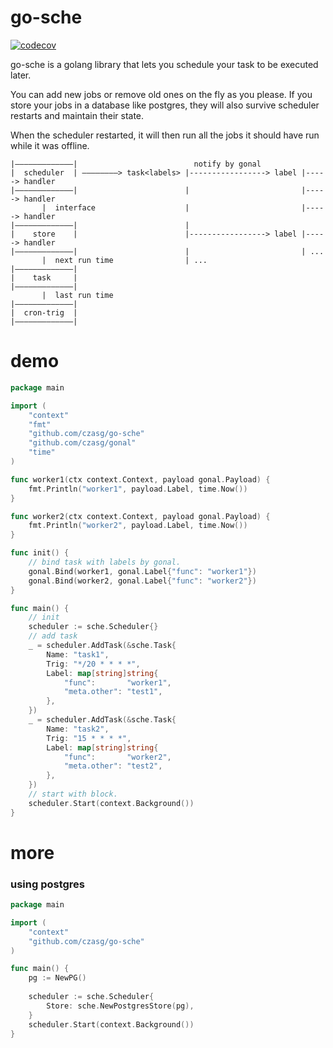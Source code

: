 # go-sche
[![codecov](https://codecov.io/gh/czasg/go-sche/branch/main/graph/badge.svg?token=SQS18BX6SG)](https://codecov.io/gh/czasg/go-sche)

go-sche is a golang library that lets you schedule your task to be executed later.

You can add new jobs or remove old ones on the fly as you please. 
If you store your jobs in a database like postgres,
they will also survive scheduler restarts and maintain their state. 

When the scheduler restarted, it will then run all the jobs it should have run while it was offline.
```text
|—————————————|                          notify by gonal
|  scheduler  | ————————> task<labels> |-----------------> label |-----> handler
|—————————————|                        |                         |-----> handler
       |  interface                    |                         |-----> handler
|—————————————|                        |          
|    store    |                        |-----------------> label |-----> handler
|—————————————|                        |                         | ...
       |  next run time                | ...
|—————————————|
|    task     |
|—————————————|
       |  last run time
|—————————————|
|  cron-trig  |
|—————————————|
```

# demo
```go
package main

import (
	"context"
	"fmt"
	"github.com/czasg/go-sche"
	"github.com/czasg/gonal"
	"time"
)

func worker1(ctx context.Context, payload gonal.Payload) {
	fmt.Println("worker1", payload.Label, time.Now())
}

func worker2(ctx context.Context, payload gonal.Payload) {
	fmt.Println("worker2", payload.Label, time.Now())
}

func init() {
	// bind task with labels by gonal.
	gonal.Bind(worker1, gonal.Label{"func": "worker1"})
	gonal.Bind(worker2, gonal.Label{"func": "worker2"})
}

func main() {
	// init
	scheduler := sche.Scheduler{}
	// add task
	_ = scheduler.AddTask(&sche.Task{
		Name: "task1",
		Trig: "*/20 * * * *",
		Label: map[string]string{
			"func":       "worker1",
			"meta.other": "test1",
		},
	})
	_ = scheduler.AddTask(&sche.Task{
		Name: "task2",
		Trig: "15 * * * *",
		Label: map[string]string{
			"func":       "worker2",
			"meta.other": "test2",
		},
	})
	// start with block.
	scheduler.Start(context.Background())
}
```

# more
### using postgres
```go
package main

import (
	"context"
	"github.com/czasg/go-sche"
)

func main() {
	pg := NewPG()
	
	scheduler := sche.Scheduler{
		Store: sche.NewPostgresStore(pg),
	}
	scheduler.Start(context.Background())
}
```
